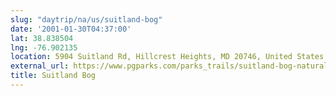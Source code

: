 ```yaml
---
slug: "daytrip/na/us/suitland-bog"
date: '2001-01-30T04:37:00'
lat: 38.838504
lng: -76.902135
location: 5904 Suitland Rd, Hillcrest Heights, MD 20746, United States
external_url: https://www.pgparks.com/parks_trails/suitland-bog-natural-area
title: Suitland Bog
---
```



